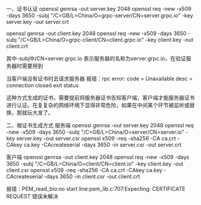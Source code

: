 
一、证书认证
openssl genrsa -out server.key 2048
openssl req -new -x509 -days 3650  -subj "/C=GB/L=China/O=grpc-server/CN=server.grpc.io" -key server.key -out server.crt

openssl genrsa -out client.key 2048
openssl req -new -x509 -days 3650 -subj "/C=GB/L=China/O=grpc-client/CN=client.grpc.io" -key client.key -out client.crt

其中-subj中/CN=server.grpc.io 表示服务器的名称为server.grpc.io，在验证服务器时需要用到

当客户端没有证书时去请求服务器
报错：rpc error: code = Unavailable desc = connection closed
exit status

这种方式生成的证书，需要提前将服务器证书告知客户端，客户端才能服务器证书进行认证。在复复杂的网络环境下显得非常危险，如果在中间某个环节被监听或替换，那就玩大发了。



二、根证书生成方式
服务端
openssl genrsa -out server.key 2048
openssl req -new -x509 -days 3650  -subj "/C=GB/L=China/O=server/CN=server.io" -key server.key -out server.csr
openssl x509 -req -sha256 -CA ca.crt -CAkey ca.key -CAcreateserial -days 3650 -in server.csr -out server.crt

客户端
openssl genrsa -out client.key 2048
openssl req -new -x509 -days 3650  -subj "/C=GB/L=China/O=client/CN=client.io" -key client.key -out client.csr
openssl x509 -req -sha256 -CA ca.crt -CAkey ca.key -CAcreateserial -days 3650 -in client.csr -out client.crt

报错：PEM_read_bio:no start line:pem_lib.c:707:Expecting: CERTIFICATE REQUEST 
错误未解决
